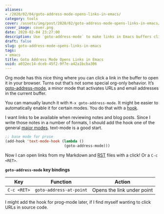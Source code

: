 ```yaml
---
aliases:
- /2020/02/04/goto-address-mode-opens-links-in-emacs/
category: tools
cover: /assets/img/post/2020/02/goto-address-mode-opens-links-in-emacs/cover.png
cover_image: cover.png
date: 2020-02-04 23:27:00
description: Use `goto-address-mode` to make links in Emacs buffers clickable
draft: false
slug: goto-address-mode-opens-links-in-emacs
tags:
- emacs
title: Goto Address Mode Opens Links in Emacs
uuid: a032ec14-dceb-45f2-9f7e-a42a1bcba306
---
```


Org mode has this nice thing where you can click a link in the buffer to
open it in your browser. Turns out that’s not some special org-only
behavior. It’s
[goto-address-mode](https://www.gnu.org/software/emacs/manual/html_node/emacs/Goto-Address-mode.html),
a minor mode that activates URLs and email addresses in the current
buffer.

You can manually launch it with `M-x goto-address-mode`. It might be
easier to automatically enable it for certain modes. You do that with a
[hook](https://www.gnu.org/software/emacs/manual/html_node/emacs/Hooks.html).

I want links to be available when reviewing notes and blog posts. Since
I write those notes in a number of formats, I should add the hook one of
the general [major
modes](https://www.gnu.org/software/emacs/manual/html_node/elisp/Basic-Major-Modes.html#Basic-Major-Modes).
text-mode is a good start.

``` lisp
;; base mode for prose
(add-hook 'text-mode-hook (lambda ()
                           (goto-address-mode)))
```

Now I can open links from my Markdown and [RST](/tag/rst) files with a
click! Or a `C-c <RET>`.

**`goto-address-mode` key bindings**

| Key         | Function                | Action                     |
| ----------- | ----------------------- | -------------------------- |
| `C-c <RET>` | `goto-address-at-point` | Opens the link under point |

I might add the hook for prog-mode later, if I find myself wanting to
click URLs in source code.
